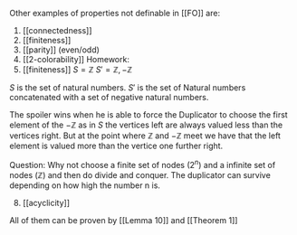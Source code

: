 Other examples of properties not definable in [[FO]] are:
1. [[connectedness]]
2. [[finiteness]]
3. [[parity]] (even/odd)
4. [[2-colorability]]
Homework:
6. [[finiteness]] 
 $S=\mathbb{Z}$
 $S'=\mathbb{Z},-\mathbb{Z}$
 
 $S$ is the set of natural numbers.
 $S'$ is the set of Natural numbers concatenated with a set of negative natural numbers.
 
 The spoiler wins when he is able to force the Duplicator to choose the first element of the $-\mathbb{Z}$ as in $S$ the vertices left are always valued less than the vertices right. But at the point where $\mathbb{Z}$ and $-\mathbb{Z}$ meet we have that the left element is valued more than the vertice one further right.
 
 Question: Why not choose a finite set of nodes  ($2^n$) and a infinite set of nodes ($\mathbb{Z}$) and then do divide and conquer. The duplicator can survive depending on how high the number n is.

8. [[acyclicity]]
 
 All of them can be proven by [[Lemma 10]] and [[Theorem 1]]